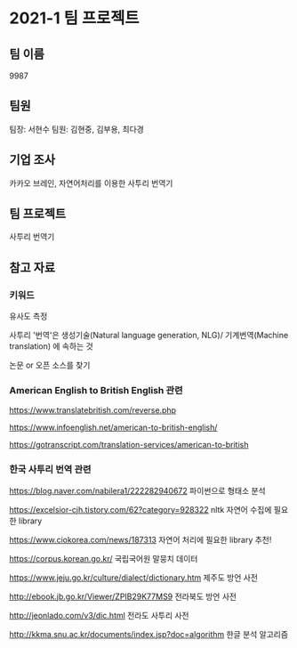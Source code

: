 # 2021-1 팀 프로젝트
## 팀 이름

9987

## 팀원

팀장: 서현수
팀원: 김현중, 김부용, 최다경

## 기업 조사

카카오 브레인, 자연어처리를 이용한 사투리 번역기

## 팀 프로젝트

사투리 번역기

## 참고 자료

### 키워드

유사도 측정

사투리 '번역'은 생성기술(Natural language generation, NLG)/ 기계번역(Machine translation) 에 속하는 것

논문 or 오픈 소스를 찾기

### American English to British English 관련

https://www.translatebritish.com/reverse.php

https://www.infoenglish.net/american-to-british-english/

https://gotranscript.com/translation-services/american-to-british

### 한국 사투리 번역 관련

https://blog.naver.com/nabilera1/222282940672 파이썬으로 형태소 분석

https://excelsior-cjh.tistory.com/62?category=928322 nltk 자연어 수집에 필요한 library

https://www.ciokorea.com/news/187313 자연어 처리에 필요한 library 추천!

https://corpus.korean.go.kr/ 국립국어원 말뭉치 데이터

https://www.jeju.go.kr/culture/dialect/dictionary.htm 제주도 방언 사전

http://ebook.jb.go.kr/Viewer/ZPIB29K77MS9 전라북도 방언 사전

http://jeonlado.com/v3/dic.html 전라도 사투리 사전

http://kkma.snu.ac.kr/documents/index.jsp?doc=algorithm 한글 분석 알고리즘
